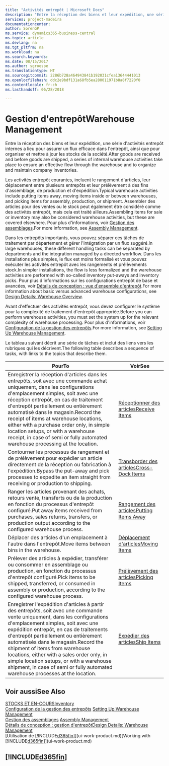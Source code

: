 ```yaml
---
title: "Activités entrepôt | Microsoft Docs"
description: "Entre la réception des biens et leur expédition, une série d'activités entrepôt internes a lieu pour assurer un flux efficace dans l'entrepôt, ainsi que pour organiser et mettre à jour les stocks de la société."
services: project-madeira
documentationcenter: 
author: SorenGP
ms.service: dynamics365-business-central
ms.topic: article
ms.devlang: na
ms.tgt_pltfrm: na
ms.workload: na
ms.search.keywords: 
ms.date: 08/15/2017
ms.author: sgroespe
ms.translationtype: HT
ms.sourcegitcommit: 2286b728a464943841b192031cfea13644441013
ms.openlocfilehash: ddc2e9bdf131a68fb5ea280011971b8a8f7220f0
ms.contentlocale: fr-ch
ms.lasthandoff: 06/28/2018

---
```

# <a name="warehouse-management"></a><span data-ttu-id="3c4b2-103">Gestion d'entrepôt</span><span class="sxs-lookup"><span data-stu-id="3c4b2-103">Warehouse Management</span></span>
<span data-ttu-id="3c4b2-104">Entre la réception des biens et leur expédition, une série d'activités entrepôt internes a lieu pour assurer un flux efficace dans l'entrepôt, ainsi que pour organiser et mettre à jour les stocks de la société.</span><span class="sxs-lookup"><span data-stu-id="3c4b2-104">After goods are received and before goods are shipped, a series of internal warehouse activities take place to ensure an effective flow through the warehouse and to organize and maintain company inventories.</span></span>

<span data-ttu-id="3c4b2-105">Les activités entrepôt courantes, incluent le rangement d'articles, leur déplacement entre plusieurs entrepôts et leur prélèvement à des fins d'assemblage, de production et d'expédition.</span><span class="sxs-lookup"><span data-stu-id="3c4b2-105">Typical warehouse activities include putting items away, moving items inside or between warehouses, and picking items for assembly, production, or shipment.</span></span> <span data-ttu-id="3c4b2-106">Assembler des articles pour des ventes ou le stock peut également être considéré comme des activités entrepôt, mais cela est traité ailleurs.</span><span class="sxs-lookup"><span data-stu-id="3c4b2-106">Assembling items for sale or inventory may also be considered warehouse activities, but these are covered elsewhere.</span></span> <span data-ttu-id="3c4b2-107">Pour plus d'informations, voir [Gestion des assemblages](assembly-assemble-items.md).</span><span class="sxs-lookup"><span data-stu-id="3c4b2-107">For more information, see [Assembly Management](assembly-assemble-items.md).</span></span>  

<span data-ttu-id="3c4b2-108">Dans les entrepôts importants, vous pouvez séparer ces tâches de traitement par département et gérer l'intégration par un flux suggéré.</span><span class="sxs-lookup"><span data-stu-id="3c4b2-108">In large warehouses, these different handling tasks can be separated by departments and the integration managed by a directed workflow.</span></span> <span data-ttu-id="3c4b2-109">Dans les installations plus simples, le flux est moins formalisé et vous pouvez exécuter les activités entrepôt avec les rangements et prélèvements stock.</span><span class="sxs-lookup"><span data-stu-id="3c4b2-109">In simpler installations, the flow is less formalized and the warehouse activities are performed with so-called inventory put-aways and inventory picks.</span></span> <span data-ttu-id="3c4b2-110">Pour plus d'informations sur les configurations entrepôt de base et avancées, voir [Détails de conception : vue d'ensemble d'entrepôt](design-details-warehouse-overview.md).</span><span class="sxs-lookup"><span data-stu-id="3c4b2-110">For more information about basic versus advanced warehouse configurations, see [Design Details: Warehouse Overview](design-details-warehouse-overview.md).</span></span>

<span data-ttu-id="3c4b2-111">Avant d'effectuer des activités entrepôt, vous devez configurer le système pour la complexité de traitement d'entrepôt appropriée.</span><span class="sxs-lookup"><span data-stu-id="3c4b2-111">Before you can perform warehouse activities, you must set the system up for the relevant complexity of warehouse processing.</span></span> <span data-ttu-id="3c4b2-112">Pour plus d'informations, voir [Configuration de la gestion des entrepôts](warehouse-setup-warehouse.md).</span><span class="sxs-lookup"><span data-stu-id="3c4b2-112">For more information, see [Setting Up Warehouse Management](warehouse-setup-warehouse.md).</span></span>

 <span data-ttu-id="3c4b2-113">Le tableau suivant décrit une série de tâches et inclut des liens vers les rubriques qui les décrivent.</span><span class="sxs-lookup"><span data-stu-id="3c4b2-113">The following table describes a sequence of tasks, with links to the topics that describe them.</span></span>   

|<span data-ttu-id="3c4b2-114">**Pour**</span><span class="sxs-lookup"><span data-stu-id="3c4b2-114">**To**</span></span>|<span data-ttu-id="3c4b2-115">**Voir**</span><span class="sxs-lookup"><span data-stu-id="3c4b2-115">**See**</span></span>|  
|------------|-------------|  
|<span data-ttu-id="3c4b2-116">Enregistrer la réception d'articles dans les entrepôts, soit avec une commande achat uniquement, dans les configurations d'emplacement simples, soit avec une réception entrepôt, en cas de traitement d'entrepôt partiellement ou entièrement automatisé dans le magasin.</span><span class="sxs-lookup"><span data-stu-id="3c4b2-116">Record the receipt of items at warehouse locations, either with a purchase order only, in simple location setups, or with a warehouse receipt, in case of semi or fully automated warehouse processing at the location.</span></span>|[<span data-ttu-id="3c4b2-117">Réceptionner des articles</span><span class="sxs-lookup"><span data-stu-id="3c4b2-117">Receive Items</span></span>](warehouse-how-receive-items.md)|
|<span data-ttu-id="3c4b2-118">Contourner les processus de rangement et de prélèvement pour expédier un article directement de la réception ou fabrication à l'expédition.</span><span class="sxs-lookup"><span data-stu-id="3c4b2-118">Bypass the put-away and pick processes to expedite an item straight from receiving or production to shipping.</span></span>|[<span data-ttu-id="3c4b2-119">Transborder des articles</span><span class="sxs-lookup"><span data-stu-id="3c4b2-119">Cross-Dock Items</span></span>](warehouse-how-to-cross-dock-items.md)|    
|<span data-ttu-id="3c4b2-120">Ranger les articles provenant des achats, retours vente, transferts ou de la production en fonction du processus d'entrepôt configuré.</span><span class="sxs-lookup"><span data-stu-id="3c4b2-120">Put away items received from purchases, sales returns, transfers, or production output according to the configured warehouse process.</span></span>|[<span data-ttu-id="3c4b2-121">Rangement des articles</span><span class="sxs-lookup"><span data-stu-id="3c4b2-121">Putting Items Away</span></span>](warehouse-put-away-items.md)|
|<span data-ttu-id="3c4b2-122">Déplacer des articles d'un emplacement à l'autre dans l'entrepôt.</span><span class="sxs-lookup"><span data-stu-id="3c4b2-122">Move items between bins in the warehouse.</span></span>|[<span data-ttu-id="3c4b2-123">Déplacement d'articles</span><span class="sxs-lookup"><span data-stu-id="3c4b2-123">Moving Items</span></span>](warehouse-move-items.md)|
|<span data-ttu-id="3c4b2-124">Prélever des articles à expédier, transférer ou consommer en assemblage ou production, en fonction du processus d'entrepôt configuré.</span><span class="sxs-lookup"><span data-stu-id="3c4b2-124">Pick items to be shipped, transferred, or consumed in assembly or production, according to the configured warehouse process.</span></span>|[<span data-ttu-id="3c4b2-125">Prélèvement des articles</span><span class="sxs-lookup"><span data-stu-id="3c4b2-125">Picking Items</span></span>](warehouse-pick-items.md)|
|<span data-ttu-id="3c4b2-126">Enregistrer l'expédition d'articles à partir des entrepôts, soit avec une commande vente uniquement, dans les configurations d'emplacement simples, soit avec une expédition entrepôt, en cas de traitements d'entrepôt partiellement ou entièrement automatisés dans le magasin.</span><span class="sxs-lookup"><span data-stu-id="3c4b2-126">Record the shipment of items from warehouse locations, either with a sales order only, in simple location setups, or with a warehouse shipment, in case of semi or fully automated warehouse processes at the location.</span></span>|[<span data-ttu-id="3c4b2-127">Expédier des articles</span><span class="sxs-lookup"><span data-stu-id="3c4b2-127">Ship Items</span></span>](warehouse-how-ship-items.md)|  

## <a name="see-also"></a><span data-ttu-id="3c4b2-128">Voir aussi</span><span class="sxs-lookup"><span data-stu-id="3c4b2-128">See Also</span></span>  
[<span data-ttu-id="3c4b2-129">STOCKS ET EN-COURS</span><span class="sxs-lookup"><span data-stu-id="3c4b2-129">Inventory</span></span>](inventory-manage-inventory.md)  
<span data-ttu-id="3c4b2-130">[Configuration de la gestion des entrepôts](warehouse-setup-warehouse.md)   </span><span class="sxs-lookup"><span data-stu-id="3c4b2-130">[Setting Up Warehouse Management](warehouse-setup-warehouse.md)   </span></span>  
<span data-ttu-id="3c4b2-131">[Gestion des assemblages](assembly-assemble-items.md)  </span><span class="sxs-lookup"><span data-stu-id="3c4b2-131">[Assembly Management](assembly-assemble-items.md)  </span></span>  
[<span data-ttu-id="3c4b2-132">Détails de conception : gestion d'entrepôt</span><span class="sxs-lookup"><span data-stu-id="3c4b2-132">Design Details: Warehouse Management</span></span>](design-details-warehouse-management.md)  
<span data-ttu-id="3c4b2-133">[Utilisation de [!INCLUDE[d365fin](includes/d365fin_md.md)]](ui-work-product.md)</span><span class="sxs-lookup"><span data-stu-id="3c4b2-133">[Working with [!INCLUDE[d365fin](includes/d365fin_md.md)]](ui-work-product.md)</span></span>  

## [!INCLUDE[d365fin](includes/free_trial_md.md)]  
 

